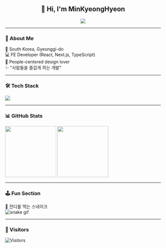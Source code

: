 <h2 align="center">👋 Hi, I'm MinKyeongHyeon</h2>

<p align="center">
  <img src="https://readme-typing-svg.herokuapp.com/?lines=사람들을+즐겁게+하는+개발;FE+Developer+from+Gyeonggi-Do&font=Fira%20Code&center=true&width=440&height=45&color=00C2FF" />
</p>

---

### 🧭 About Me
🏡 South Korea, Gyeonggi-do  
💻 FE Developer (React, Next.js, TypeScript)  
🎨 People-centered design lover  
✨ "사람들을 즐겁게 하는 개발"  

---

### 🛠️ Tech Stack
<p align="left">
  <img src="https://skillicons.dev/icons?i=react,ts,js,next,tailwind,sass,figma,ps,ai&perline=6" />
</p>

---

### 📊 GitHub Stats
<p align="left">
  <img src="https://github-readme-stats.vercel.app/api?username=MinKyeongHyeon&show_icons=true&theme=tokyonight&hide_border=true" height="165"/>
  <img src="https://streak-stats.demolab.com?user=MinKyeongHyeon&theme=tokyonight&hide_border=true" height="165"/>
</p>

---

### 🕹️ Fun Section
🐍 잔디를 먹는 스네이크  
![snake gif](https://github.com/MinKyeongHyeon/MinKyeongHyeon/blob/output/github-contribution-grid-snake.svg)

---

### 🌱 Visitors
![Visitors](https://komarev.com/ghpvc/?username=MinKyeongHyeon&color=00C2FF)
